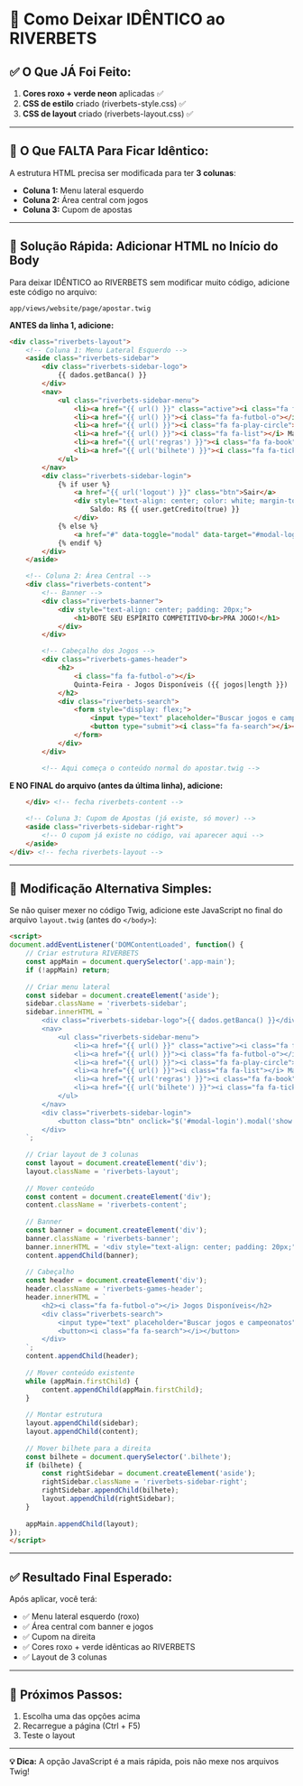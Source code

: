 # 🎨 Como Deixar IDÊNTICO ao RIVERBETS

## ✅ O Que JÁ Foi Feito:

1. **Cores roxo + verde neon** aplicadas ✅
2. **CSS de estilo** criado (riverbets-style.css) ✅
3. **CSS de layout** criado (riverbets-layout.css) ✅

---

## 🚧 O Que FALTA Para Ficar Idêntico:

A estrutura HTML precisa ser modificada para ter **3 colunas**:
- **Coluna 1:** Menu lateral esquerdo
- **Coluna 2:** Área central com jogos
- **Coluna 3:** Cupom de apostas

---

## 📝 Solução Rápida: Adicionar HTML no Início do Body

Para deixar IDÊNTICO ao RIVERBETS sem modificar muito código, adicione este código no arquivo:

`app/views/website/page/apostar.twig`

**ANTES da linha 1, adicione:**

```html
<div class="riverbets-layout">
    <!-- Coluna 1: Menu Lateral Esquerdo -->
    <aside class="riverbets-sidebar">
        <div class="riverbets-sidebar-logo">
            {{ dados.getBanca() }}
        </div>
        <nav>
            <ul class="riverbets-sidebar-menu">
                <li><a href="{{ url() }}" class="active"><i class="fa fa-home"></i> Início</a></li>
                <li><a href="{{ url() }}"><i class="fa fa-futbol-o"></i> Futebol</a></li>
                <li><a href="{{ url() }}"><i class="fa fa-play-circle"></i> Ao Vivo</a></li>
                <li><a href="{{ url() }}"><i class="fa fa-list"></i> Mais Esportes</a></li>
                <li><a href="{{ url('regras') }}"><i class="fa fa-book"></i> Regulamento</a></li>
                <li><a href="{{ url('bilhete') }}"><i class="fa fa-ticket"></i> Conferir Bilhete</a></li>
            </ul>
        </nav>
        <div class="riverbets-sidebar-login">
            {% if user %}
                <a href="{{ url('logout') }}" class="btn">Sair</a>
                <div style="text-align: center; color: white; margin-top: 10px;">
                    Saldo: R$ {{ user.getCredito(true) }}
                </div>
            {% else %}
                <a href="#" data-toggle="modal" data-target="#modal-login" class="btn">LOGIN</a>
            {% endif %}
        </div>
    </aside>

    <!-- Coluna 2: Área Central -->
    <div class="riverbets-content">
        <!-- Banner -->
        <div class="riverbets-banner">
            <div style="text-align: center; padding: 20px;">
                <h1>BOTE SEU ESPÍRITO COMPETITIVO<br>PRA JOGO!</h1>
            </div>
        </div>

        <!-- Cabeçalho dos Jogos -->
        <div class="riverbets-games-header">
            <h2>
                <i class="fa fa-futbol-o"></i>
                Quinta-Feira - Jogos Disponíveis ({{ jogos|length }})
            </h2>
            <div class="riverbets-search">
                <form style="display: flex;">
                    <input type="text" placeholder="Buscar jogos e campeonatos">
                    <button type="submit"><i class="fa fa-search"></i></button>
                </form>
            </div>
        </div>

        <!-- Aqui começa o conteúdo normal do apostar.twig -->
```

**E NO FINAL do arquivo (antes da última linha), adicione:**

```html
    </div> <!-- fecha riverbets-content -->
    
    <!-- Coluna 3: Cupom de Apostas (já existe, só mover) -->
    <aside class="riverbets-sidebar-right">
        <!-- O cupom já existe no código, vai aparecer aqui -->
    </aside>
</div> <!-- fecha riverbets-layout -->
```

---

## 🔧 Modificação Alternativa Simples:

Se não quiser mexer no código Twig, adicione este JavaScript no final do arquivo `layout.twig` (antes do `</body>`):

```html
<script>
document.addEventListener('DOMContentLoaded', function() {
    // Criar estrutura RIVERBETS
    const appMain = document.querySelector('.app-main');
    if (!appMain) return;
    
    // Criar menu lateral
    const sidebar = document.createElement('aside');
    sidebar.className = 'riverbets-sidebar';
    sidebar.innerHTML = `
        <div class="riverbets-sidebar-logo">{{ dados.getBanca() }}</div>
        <nav>
            <ul class="riverbets-sidebar-menu">
                <li><a href="{{ url() }}" class="active"><i class="fa fa-home"></i> Início</a></li>
                <li><a href="{{ url() }}"><i class="fa fa-futbol-o"></i> Futebol</a></li>
                <li><a href="{{ url() }}"><i class="fa fa-play-circle"></i> Ao Vivo</a></li>
                <li><a href="{{ url() }}"><i class="fa fa-list"></i> Mais Esportes</a></li>
                <li><a href="{{ url('regras') }}"><i class="fa fa-book"></i> Regulamento</a></li>
                <li><a href="{{ url('bilhete') }}"><i class="fa fa-ticket"></i> Conferir Bilhete</a></li>
            </ul>
        </nav>
        <div class="riverbets-sidebar-login">
            <button class="btn" onclick="$('#modal-login').modal('show')">LOGIN</button>
        </div>
    `;
    
    // Criar layout de 3 colunas
    const layout = document.createElement('div');
    layout.className = 'riverbets-layout';
    
    // Mover conteúdo
    const content = document.createElement('div');
    content.className = 'riverbets-content';
    
    // Banner
    const banner = document.createElement('div');
    banner.className = 'riverbets-banner';
    banner.innerHTML = '<div style="text-align: center; padding: 20px;"><h1>BOTE SEU ESPÍRITO COMPETITIVO<br>PRA JOGO!</h1></div>';
    content.appendChild(banner);
    
    // Cabeçalho
    const header = document.createElement('div');
    header.className = 'riverbets-games-header';
    header.innerHTML = `
        <h2><i class="fa fa-futbol-o"></i> Jogos Disponíveis</h2>
        <div class="riverbets-search">
            <input type="text" placeholder="Buscar jogos e campeonatos">
            <button><i class="fa fa-search"></i></button>
        </div>
    `;
    content.appendChild(header);
    
    // Mover conteúdo existente
    while (appMain.firstChild) {
        content.appendChild(appMain.firstChild);
    }
    
    // Montar estrutura
    layout.appendChild(sidebar);
    layout.appendChild(content);
    
    // Mover bilhete para a direita
    const bilhete = document.querySelector('.bilhete');
    if (bilhete) {
        const rightSidebar = document.createElement('aside');
        rightSidebar.className = 'riverbets-sidebar-right';
        rightSidebar.appendChild(bilhete);
        layout.appendChild(rightSidebar);
    }
    
    appMain.appendChild(layout);
});
</script>
```

---

## ✅ Resultado Final Esperado:

Após aplicar, você terá:
- ✅ Menu lateral esquerdo (roxo)
- ✅ Área central com banner e jogos
- ✅ Cupom na direita
- ✅ Cores roxo + verde idênticas ao RIVERBETS
- ✅ Layout de 3 colunas

---

## 🎯 Próximos Passos:

1. Escolha uma das opções acima
2. Recarregue a página (Ctrl + F5)
3. Teste o layout

---

**💡 Dica:** A opção JavaScript é a mais rápida, pois não mexe nos arquivos Twig!

